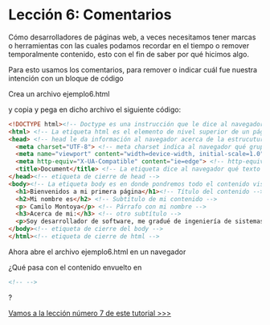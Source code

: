 # Lección 6: Comentarios

Cómo desarrolladores de páginas web, a veces necesitamos tener marcas o herramientas con las cuales podamos recordar en el tiempo o remover temporalmente contenido, esto con el fin de saber por qué hicimos algo.

Para esto usamos los comentarios, para remover o indicar cuál fue nuestra intención con un bloque de código

Crea un archivo ejemplo6.html

y copia y pega en dicho archivo el siguiente código:

```html
<!DOCTYPE html><!-- Doctype es una instrucción que le dice al navegador qué tipo de contenido tiene nuestro documento -->
<html> <!-- La etiqueta html es el elemento de nivel superior de un página web -->
<head> <!-- head le da información al navegador acerca de la estrucutura de nuestro documento html  -->
  <meta charset="UTF-8"> <!-- meta charset indica al navegador qué grupo de carácteres vamos a usar en nuestro documento -->
  <meta name="viewport" content="width=device-width, initial-scale=1.0"> <!-- viewport le indica al navegador qué tamaño y escalabilidad va a manejar con nuestro contenido la primera vez que se carga y cómo se va a manejar la escala del zoom -->
  <meta http-equiv="X-UA-Compatible" content="ie=edge"> <!-- http-equiv="X-UA-Compatible" era una forma de decir en el pasado con qué versión de un navegador debería ser compatible nuestro contenido (muy usado en la era de internet explorer) -->
  <title>Document</title> <!-- La etiqueta dice al navegador qué texto se debe mostrar en el título de la pestaña donde estamos visualizando nuestra página -->
</head><!-- etiqueta de cierre de head -->
<body><!-- La etiqueta body es en donde pondremos todo el contenido visual de nuestra página -->
  <h1>Bienvenidos a mi primera página</h1><!-- Título del contenido -->
  <h2>Mi nombre es</h2> <!-- Subtítulo de mi contenido -->
  <p> Camilo Montoya</p> <!-- Párrafo con mi nombre -->
  <h3>Acerca de mi:</h3> <!-- otro subtítulo -->
  <p>Soy desarrollador de software, me gradué de ingeniería de sistemas hace algunos años, llevo trabajando como desarrollador desde el 2006, pero la primera vez que hice código, fue en 1999 cuando estaba en octavo grado, es decir hace 20 años que programo</p> <!-- Párrafo con mi biografía -->
</body><!-- etiqueta de cierre del body -->
</html><!-- etiqueta de cierre de html -->
```

Ahora abre el archivo ejemplo6.html en un navegador

¿Qué pasa con el contenido envuelto en 
```html
<!-- -->
``` 
?

[Vamos a la lección número 7 de este tutorial >>>](leccion7.md)
